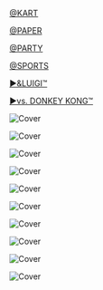 <!--

<details>
<summary>layout: page
title: "MARIO"
permalink: https://jeuxsf.github.io/JSF/nintendo/mario

</details>
  
#### hidden field with metadata

-->

[@KART](@mariokart.md)

[@PAPER](@papermario.md)

[@PARTY](@marioparty.md)

[@SPORTS](@mariosports.md)

[►&LUIGI™](@mario&luigi.md)

[►vs. DONKEY KONG™](@mariovsdk.md)

![Cover]()
[]()

![Cover]()
[]()

![Cover]()
[]()

![Cover]()
[]()

![Cover]()
[]()

![Cover]()
[]()

![Cover]()
[]()

![Cover]()
[]()

![Cover]()
[]()

![Cover]()
[]()
